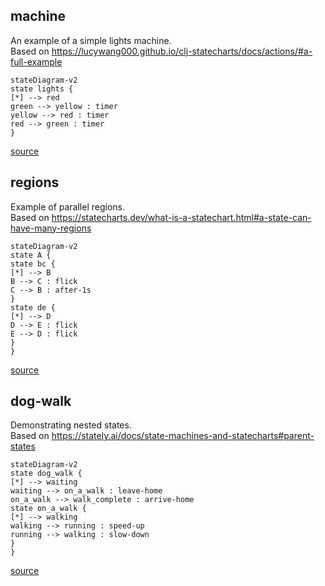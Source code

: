 
## machine

An example of a simple lights machine.  
Based on https://lucywang000.github.io/clj-statecharts/docs/actions/#a-full-example

```mermaid
stateDiagram-v2
state lights {
[*] --> red
green --> yellow : timer
yellow --> red : timer
red --> green : timer
}
```

[source](https://github.com/dundalek/dinodoc/blob/main/example/statecharts.clj#L8-L8)

## regions

Example of parallel regions.  
Based on https://statecharts.dev/what-is-a-statechart.html#a-state-can-have-many-regions

```mermaid
stateDiagram-v2
state A {
state bc {
[*] --> B
B --> C : flick
C --> B : after-1s
}
state de {
[*] --> D
D --> E : flick
E --> D : flick
}
}
```

[source](https://github.com/dundalek/dinodoc/blob/main/example/statecharts.clj#L41-L41)

## dog-walk

Demonstrating nested states.  
Based on https://stately.ai/docs/state-machines-and-statecharts#parent-states

```mermaid
stateDiagram-v2
state dog_walk {
[*] --> waiting
waiting --> on_a_walk : leave-home
on_a_walk --> walk_complete : arrive-home
state on_a_walk {
[*] --> walking
walking --> running : speed-up
running --> walking : slow-down
}
}
```

[source](https://github.com/dundalek/dinodoc/blob/main/example/statecharts.clj#L26-L26)

